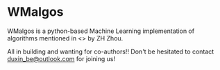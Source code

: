 # WMalgos

WMalgos is a python-based Machine Learning implementation of algorithms mentioned in
<<Machine Learning>> by ZH Zhou.

All in building and wanting for co-authors!!
Don't be hesitated to contact duxin_be@outlook.com for joining us!